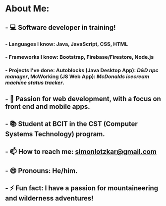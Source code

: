 <!--
**simonlotzkar/simonlotzkar** is a ✨ _special_ ✨ repository because its `README.md` (this file) appears on your GitHub profile.
-->
# About Me:
## - 💻 Software developer in training!
   ### - Languages I know: Java, JavaScript, CSS, HTML
   ### - Frameworks I know: Bootstrap, Firebase/Firestore, Node.js
   ### - Projects I've done: Autoblocks (Java Desktop App): *D&D npc manager*, McWorking (JS Web App): *McDonalds icecream machine status tracker*.
## - 📲 Passion for web development, with a focus on front end and mobile apps.
## - 📚 Student at BCIT in the CST (Computer Systems Technology) program.
## - 📫 How to reach me: simonlotzkar@gmail.com
## - 😄 Pronouns: He/him.
## - ⚡ Fun fact: I have a passion for mountaineering and wilderness adventures!
